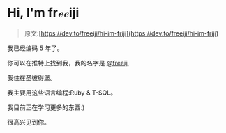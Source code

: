 # Hi, I'm frℯℯiji

> 原文:[https://dev.to/freeiji/hi-im-friji](https://dev.to/freeiji/hi-im-friji)

我已经编码 5 年了。

你可以在推特上找到我，我的名字是 [@freeiji](https://twitter.com/freeiji)

我住在圣彼得堡。

我主要用这些语言编程:Ruby & T-SQL。

我目前正在学习更多的东西:)

很高兴见到你。